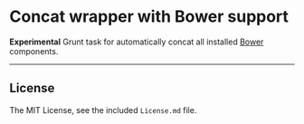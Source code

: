 # Concat wrapper with Bower support

**Experimental** Grunt task for automatically concat all installed [Bower](https://github.com/twitter/bower) components.


---

## License

The MIT License, see the included `License.md` file.
